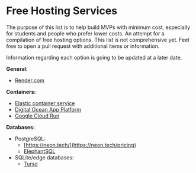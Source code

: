 # Free Hosting Services
The purpose of this list is to help build MVPs with minimum cost, especially for students and people who prefer lower costs.
An attempt for a compilation of free hosting options. This list is not comprehensive yet. Feel free to open a pull request with additional items or information.

Information regarding each option is going to be updated at a later date.

**General:**
- [Render.com](https://render.com/)

**Containers:**
- [Elastic container service]()
- [Digital Ocean App Platform](https://www.digitalocean.com/products/app-platform)
- [Google Cloud Run](https://cloud.google.com/run?hl=en)

**Databases:**
 - PostgreSQL:
    - [https://neon.tech/](https://neon.tech/pricing)
    - [ElephantSQL](https://www.elephantsql.com/plans.html)
 - SQLite/edge databases:
    - [Turso](https://turso.tech/pricing) 
